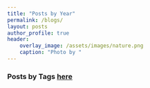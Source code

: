 ```yaml
---
title: "Posts by Year"
permalink: /blogs/
layout: posts
author_profile: true
header:
    overlay_image: /assets/images/nature.png
    caption: "Photo by "
---
```


### Posts by <strong><i class="fas fa-fw fa-tags" aria-hidden="true"></i>  Tags [here](/tags)
